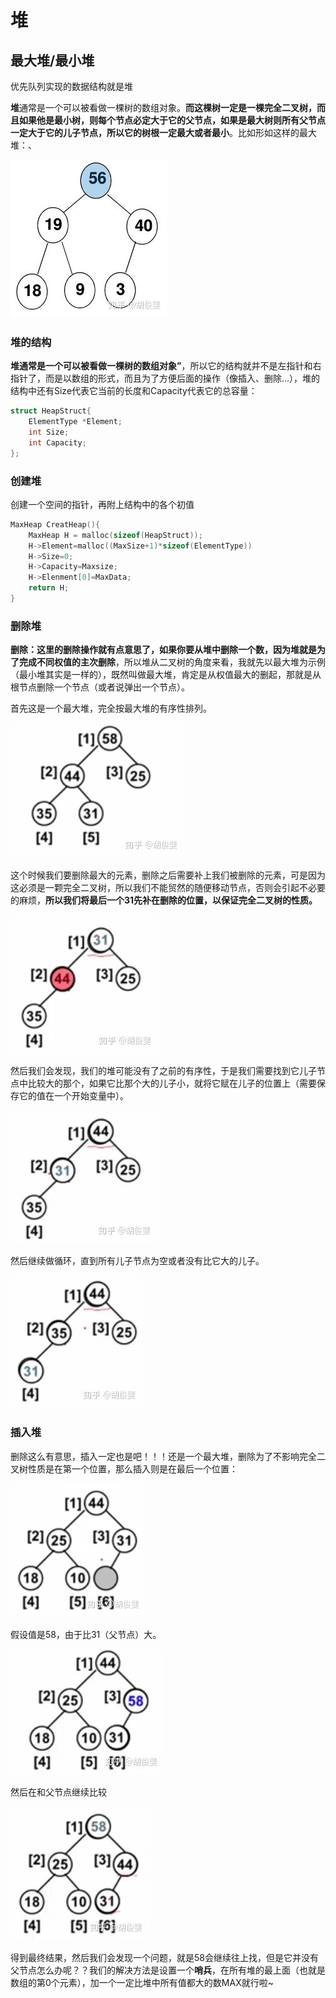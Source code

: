 # 堆

## 最大堆/最小堆

优先队列实现的数据结构就是堆

**堆**通常是一个可以被看做一棵树的数组对象。**而这棵树一定是一棵完全二叉树，而且如果他是最小树，则每个节点必定大于它的父节点，如果是最大树则所有父节点一定大于它的儿子节点，所以它的树根一定最大或者最小**。比如形如这样的最大堆：、

![](../../.gitbook/assets/heap.jpg)

### **堆的结构**

**堆通常是一个可以被看做一棵树的数组对象”**，所以它的结构就并不是左指针和右指针了，而是以数组的形式，而且为了方便后面的操作（像插入、删除...），堆的结构中还有Size代表它当前的长度和Capacity代表它的总容量：

```cpp
struct HeapStruct{
    ElementType *Element;
    int Size;
    int Capacity;
};
```

### **创建堆**

创建一个空间的指针，再附上结构中的各个初值

```cpp
MaxHeap CreatHeap(){
    MaxHeap H = malloc(sizeof(HeapStruct));
    H->Element=malloc((MaxSize+1)*sizeof(ElementType))
    H->Size=0;
    H->Capacity=Maxsize;
    H->Elenment[0]=MaxData;
    return H;
}
```

### **删除堆**

**删除：**这里的删除操作就有点意思了，如果你要从堆中删除一个数，因为堆就是为了完成**不同权值的主次删除**，所以堆从二叉树的角度来看，我就先以最大堆为示例（最小堆其实是一样的），既然叫做最大堆，肯定是从权值最大的删起，那就是从根节点删除一个节点（或者说弹出一个节点）。

首先这是一个最大堆，完全按最大堆的有序性排列。

![](../../.gitbook/assets/heap1.jpg)

这个时候我们要删除最大的元素，删除之后需要补上我们被删除的元素，可是因为这必须是一颗完全二叉树，所以我们不能贸然的随便移动节点，否则会引起不必要的麻烦，**所以我们将最后一个31先补在删除的位置，以保证完全二叉树的性质。**

![](../../.gitbook/assets/heap2.jpg)

然后我们会发现，我们的堆可能没有了之前的有序性，于是我们需要找到它儿子节点中比较大的那个，如果它比那个大的儿子小，就将它赋在儿子的位置上（需要保存它的值在一个开始变量中）。

![](../../.gitbook/assets/heap3.jpg)

然后继续做循环，直到所有儿子节点为空或者没有比它大的儿子。

![](../../.gitbook/assets/heap4.jpg)

### **插入堆**

删除这么有意思，插入一定也是吧！！！还是一个最大堆，删除为了不影响完全二叉树性质是在第一个位置，那么插入则是在最后一个位置：

![](../../.gitbook/assets/heap5.jpg)

假设值是58，由于比31（父节点）大。

![](../../.gitbook/assets/heap6.jpg)

然后在和父节点继续比较

![](../../.gitbook/assets/heap7.jpg)

得到最终结果，然后我们会发现一个问题，就是58会继续往上找，但是它并没有父节点怎么办呢？？我们的解决方法是设置一个**哨兵**，在所有堆的最上面（也就是数组的第0个元素），加一个一定比堆中所有值都大的数MAX就行啦~



